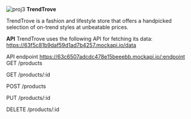 ![proj3](https://github.com/Itsmearun1/elated-silver-5908/assets/112754597/fe5d7c8a-9052-4901-a258-ea8add97fe7a)
**TrendTrove**

TrendTrove is a fashion and lifestyle store that offers a handpicked selection of on-trend styles at unbeatable prices.

**API**
TrendTrove uses the following API for fetching its data: https://63f5c81b9daf59d1ad7b4257.mockapi.io/data

API endpoint https://63c6507adcdc478e15beeebb.mockapi.io/:endpoint GET /products

GET /products/:id

POST /products

PUT /products/:id

DELETE /products/:id
